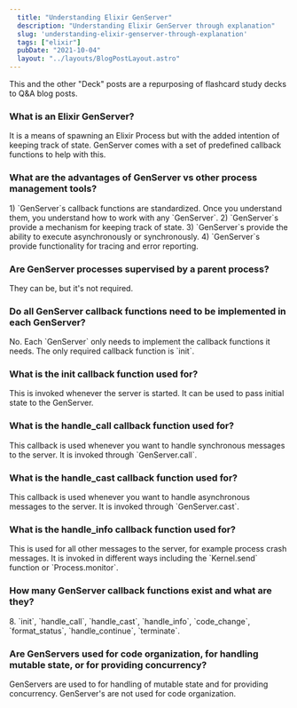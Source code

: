 ```yaml
---
  title: "Understanding Elixir GenServer"
  description: "Understanding Elixir GenServer through explanation"
  slug: 'understanding-elixir-genserver-through-explanation'
  tags: ["elixir"]
  pubDate: "2021-10-04"
  layout: "../layouts/BlogPostLayout.astro"
---
```


This and the other "Deck" posts are a repurposing of flashcard study decks to Q&A blog posts. 

<h3>What is an Elixir GenServer?</h3>
It is a means of spawning an Elixir Process but with the added intention of keeping track of state. GenServer comes with a set of predefined callback functions to help with this.


<h3>What are the advantages of GenServer vs other process management tools?</h3>
1) `GenServer`s callback functions are standardized. Once you understand them, you understand how to work with any `GenServer`. 
2) `GenServer`s provide a mechanism for keeping track of state. 
3) `GenServer`s provide the ability to execute asynchronously or synchronously. 
4) `GenServer`s provide functionality for tracing and error reporting.


<h3>Are GenServer processes supervised by a parent process?</h3>
They can be, but it's not required.


<h3>Do all GenServer callback functions need to be implemented in each GenServer?</h3>
No. Each `GenServer` only needs to implement the callback functions it needs. The only required callback function is `init`.


<h3>What is the init callback function used for?</h3>
This is invoked whenever the server is started. It can be used to pass initial state to the GenServer.


<h3>What is the handle_call callback function used for?</h3>
This callback is used whenever you want to handle synchronous messages to the server. It is invoked through `GenServer.call`.


<h3>What is the handle_cast callback function used for?</h3>
This callback is used whenever you want to handle asynchronous messages to the server. It is invoked through `GenServer.cast`.


<h3>What is the handle_info callback function used for?</h3>
This is used for all other messages to the server, for example process crash messages. It is invoked in different ways including the `Kernel.send` function or `Process.monitor`.


<h3>How many GenServer callback functions exist and what are they?</h3>
8. `init`, `handle_call`, `handle_cast`, `handle_info`, `code_change`, `format_status`, `handle_continue`, `terminate`.


<h3>Are GenServers used for code organization, for handling mutable state, or for providing concurrency?</h3>
GenServers are used to for handling of mutable state and for providing concurrency. GenServer's are not used for code organization.

